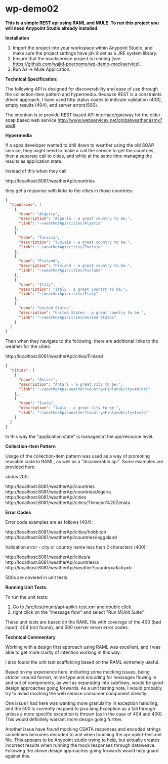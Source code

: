 # wp-demo02

**This is a simple REST api using RAML and MULE. To run this project you will need Anypoint Studio already installed.**

**Installation**

1. Import the project into your workspace within Anypoint Studio, and make sure the project settings have jdk 8 set as a JRE system library.
2. Ensure that the mockservice project is running (see https://github.com/wajid-poernomo/wp-demo-mockservice).
3. Run As -> Mule Application.


**Technical Specification:**

The following API is designed for discoverability and ease of use through the collection-item pattern and hypermedia. Because REST is a constraints driven
approach, I have used http status codes to indicate validation (400), empty results (404), and server errors(500).

The intention is to provide REST based API interface/gateway for the older soap based web service http://www.webservicex.net/globalweather.asmx?wsdl.

**Hypermedia**

If a apps developer wanted to drill down to weather using the old SOAP service, they might need to make a call the service to get the countries, 
then a separate call to cities, and while at the same time managing the results as application state. 

Instead of this when they call:

http://localhost:8081/weatherApi/countries <br />

they get a response with links to the cities in those countries:
```json
{
  "countries": [
    {
      "name": "Algeria",
      "description": "Algeria - a great country to be.",
      "link": "~/weatherApi/cities/Algeria"
    },
    {
      "name": "Tunisia",
      "description": "Tunisia - a great country to be.",
      "link": "~/weatherApi/cities/Tunisia"
    },
    {
      "name": "Finland",
      "description": "Finland - a great country to be.",
      "link": "~/weatherApi/cities/Finland"
    },
    {
      "name": "Italy",
      "description": "Italy - a great country to be.",
      "link": "~/weatherApi/cities/Italy"
    },
    {
      "name": "United States",
      "description": "United States - a great country to be.",
      "link": "~/weatherApi/cities/United States"
    }
  ]
}
```
Then when they navigate to the following, there are additional links to the weather for the cities:

http://localhost:8081/weatherApi/cities/Finland <br />

```json
{
  "cities": [
    {
      "name": "Ahtari",
      "description": "Ahtari - a great city to be.",
      "link": "~/weatherApi/weather?country=Finland&city=Ahtari"
    },
    {
      "name": "Ivalo",
      "description": "Ivalo - a great city to be.",
      "link": "~/weatherApi/weather?country=Finland&city=Ivalo"
    }
  ]
}
```

In this way the "application state" is managed at the api/resource level.

**Collection-Item Pattern**

Usage of the collection-item pattern was used as a way of promoting reusable code in RAML, as well as a "discoverable api".
Some examples are provided here:

status 200:

http://localhost:8081/weatherApi/countries <br />
http://localhost:8081/weatherApi/countries/Algeria <br />
http://localhost:8081/weatherApi/cities  <br /> 
http://localhost:8081/weatherApi/cities/Tlemcen%20Zenata <br />

**Error Codes**

Error code examples are as follows (404):

http://localhost:8081/weatherApi/cities/hobbiton
http://localhost:8081/weatherApi/countries/leggoland

Validation error - city or country name less than 2 characters (400):

http://localhost:8081/weatherApi/cities/a <br />
http://localhost:8081/weatherApi/countries/a <br />
http://localhost:8081/weatherApi/weather?country=a&city=b <br />

500s are covered in unit tests. 


**Running Unit Tests.**

To run the unit tests:

1. Go to /src/test/munit/api-apikit-test.xml and double click.
2. right click on the "message flow" and select "Run MUnit Suite".

These unit tests are based on the RAML file with coverage of the 400 (bad input), 404 (not found), and 500 (server error) error codes.


**Technical Commentary**

Working with a design first approach using RAML was excellent, and I was able to get more clarity of intention working in this way.

I also found the unit test scaffolding based on the RAML extremely useful.

Based on my experience here, including some mocking issues, being stricter around format, mime type and encoding for messages
flowing in and out of components, as well as separating into subflows, would be good design approaches going forwards.
As a unit testing note, I would probably try to avoid mocking the web service consumer component directly.

One issue I had here was wanting more granularity in exception handling,
and the 500 is currently mapped to java.lang.Exception as a fall through unless a more specific
exception is thrown (as in the case of 404 and 400). This would definitely warrant more design going further.

Another issue have found mocking CDATA responses and encoded strings sometimes becomes decoded to xml 
when touching the api-apikit-test.xml file. This appears to be Anypoint studio trying to help, but actually creates incorrect results when 
running the mock responses through dataweave. Following the above design approaches going forwards would help guard against this. 